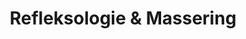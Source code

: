 ---
title: "Refleksologie & Massering"
url: /pretoria/refleksologie-und-massering/
shop: Massage
---